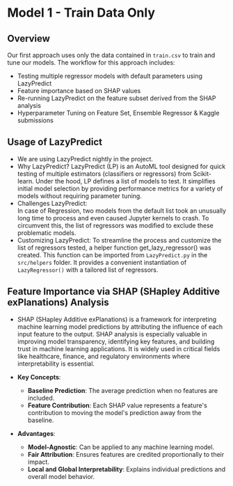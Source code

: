 # Model 1 - Train Data Only

## Overview
Our first approach uses only the data contained in `train.csv` to train and tune our models. 
The workflow for this approach includes:

* Testing multiple regressor models with default parameters using LazyPredict
* Feature importance based on SHAP values
* Re-running LazyPredict on the feature subset derived from the SHAP analysis
* Hyperparameter Tuning on Feature Set, Ensemble Regressor & Kaggle submissions

## Usage of LazyPredict
* We are using LazyPredict nightly in the project.
* Why LazyPredict?
    LazyPredict (LP) is an AutoML tool designed for quick testing of multiple estimators (classifiers or regressors) from Scikit-learn. Under the hood, LP defines a list of models to test. It simplifies initial model selection by providing performance metrics for a variety of models without requiring parameter tuning.
* Challenges LazyPredict:   
    In case of Regression, two models from the default list took an unusually long time to process and even caused Jupyter kernels to crash. To circumvent this, the list of regressors was modified to exclude these problematic models.
* Customizing LazyPredict:
To streamline the process and customize the list of regressors tested, a helper function get_lazy_regressor() was created. This function can be imported from ``LazyPredict.py`` in the ``src/helpers`` folder. It provides a convenient instantiation of ``LazyRegressor()`` with a tailored list of regressors.

## Feature Importance via SHAP (SHapley Additive exPlanations) Analysis
* SHAP (SHapley Additive exPlanations) is a framework for interpreting machine learning model predictions by attributing the influence of each input feature to the output. SHAP analysis is especially valuable in improving model transparency, identifying key features, and building trust in machine learning applications. It is widely used in critical fields like healthcare, finance, and regulatory environments where interpretability is essential.
  
* **Key Concepts**:
  * **Baseline Prediction**: The average prediction when no features are included.
  * **Feature Contribution**: Each SHAP value represents a feature's contribution to moving the model's prediction away from the baseline.
  
* **Advantages**:
  * **Model-Agnostic**: Can be applied to any machine learning model.
  * **Fair Attribution**: Ensures features are credited proportionally to their impact.
  * **Local and Global Interpretability**: Explains individual predictions and overall model behavior.












